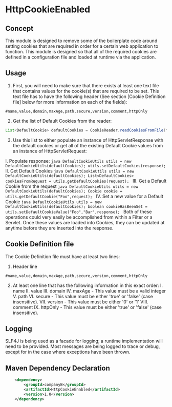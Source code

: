 # HttpCookieEnabled

## Concept
This module is designed to remove some of the boilerplate code around setting cookies that are required in order for a 
certain web application to function. This module is designed so that all of the required cookies are defined in a configuration
file and loaded at runtime via the application. 

## Usage
1. First, you will need to make sure that there exists at least one text file that contains values for the cookie(s) that are required to be set. This text file has to have the following header (See section [Cookie Definition file] below for more information on each of the fields):

 ```
 #name,value,domain,maxAge,path,secure,version,comment,httpOnly
 ```
2. Get the list of Default Cookies from the reader:

 ```java
 List<DefaultCookie> defaultCookies = CookieReader.readCookiesFromFile(filename);
 ```
3. Use this list to either populate an instance of HttpServletResponse with the default cookies or get all of the existing
Default Cookie values from an instance of HttpServletRequest:

  I. Populate response:
    ```java
    DefaultCookieUtils utils = new DefaultCookieUtils(defaultCookies);
    utils.setDefaultCookies(response);
    ```
  II. Get Default Cookies
    ```java
    DefaultCookieUtils utils = new DefaultCookieUtils(defaultCookies);
    List<DefaultCookies> cookiesFromRequest = utils.getDefaultCookies(request);
    ```
  III. Get a Default Cookie from the request
    ```java
    DefaultCookieUtils utils = new DefaultCookieUtils(defaultCookies);
    Cookie cookie = utils.getDefaultCookie("Foo",request);
    ```
  IV. Set a new value for a Default Cookie
    ```java
    DefaultCookieUtils utils = new DefaultCookieUtils(defaultCookies);
    boolean cookieHasBeenSet = utils.setDefaultCookieValue("Foo","Bar",response);
    ```
Both of these operations could very easily be accomplished from within a Filter or a Servlet.
Once these values are loaded into Cookies, they can be updated at anytime before they are inserted into the response.
    
## Cookie Definition file
The Cookie Definition file must have at least two lines:
1. Header line

```
#name,value,domain,maxAge,path,secure,version,comment,httpOnly
```
2. At least one line that has the following information in this exact order:
    I. name 
    II. value
    III. domain
    IV. maxAge - This value must be a valid integer
    V. path
    VI. secure - This value must be either 'true' or 'false' (case insensitive).
    VII. version - This value must be  either '0' or '1'
    VIII. comment
    IX. httpOnly - This value must be either 'true' or 'false' (case insensitive).
    
## Logging
SLF4J is being used as a facade for logging; a runtime implementation will need to be provided.
Most messages are being logged to trace or debug, except for in the case where exceptions have been thrown.

## Maven Dependency Declaration
```xml
    <dependency>
        <groupId>companyB</groupId>
        <artifactId>HttpCookieEnabled</artifactId>
        <version>1.0</version>
    </dependency>
```
